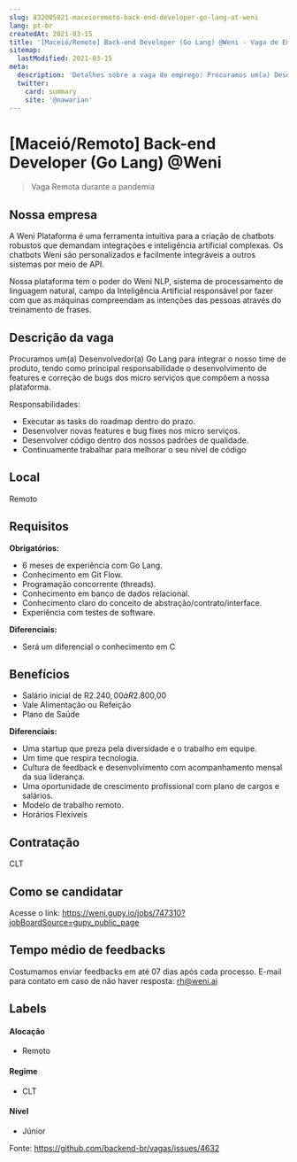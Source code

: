 ```yaml
---
slug: 832005021-maceioremoto-back-end-developer-go-lang-at-weni
lang: pt-br
createdAt: 2021-03-15
title: '[Maceió/Remoto] Back-end Developer (Go Lang) @Weni - Vaga de Emprego'
sitemap:
  lastModified: 2021-03-15
meta:
  description: 'Detalhes sobre a vaga de emprego: Procuramos um(a) Desenvolvedor(a) Go Lang para integrar o nosso time de produto, tendo como principal responsabilidade o desenvolvimento de features e correção de bugs dos micro serviços que compõem a nossa plataforma. Responsabilidades: - Executar as tasks do roadmap dentro do prazo. - Desenvolver novas features e bug fixes nos micro serviços. - Desenvolver código dentro dos nossos padrões de qualidade. - Continuamente trabalhar para melhorar o seu nível de código'
  twitter:
    card: summary
    site: '@nawarian'
---
```


# [Maceió/Remoto] Back-end Developer (Go Lang) @Weni

<!--
==================================================
Caso a vaga for remoto durante a pandemia informar no texto "Remoto durante o covid"
==================================================
-->
<!-- 
==================================================
POR FAVOR, SÓ POSTE SE A VAGA FOR PARA BACK-END!

Não faça distinção de gênero no título da vaga.

Use: "Back-End Developer" ao invés de 
"Desenvolvedor Back-End" \o/

Exemplo: `[São Paulo] Back-End Developer @ NOME DA EMPRESA`
==================================================
-->
<!--
==================================================
Caso a vaga for remoto durante a pandemia deixar a linha abaixo
==================================================
-->
> Vaga Remota durante a pandemia

## Nossa empresa

A Weni Plataforma é uma ferramenta intuitiva para a criação de chatbots robustos que demandam integrações e inteligência artificial complexas. Os chatbots Weni são personalizados e facilmente integráveis a outros sistemas por meio de API.

Nossa plataforma tem o poder do Weni NLP, sistema de processamento de linguagem natural, campo da Inteligência Artificial responsável por fazer com que as máquinas compreendam as intenções das pessoas através do treinamento de frases.

## Descrição da vaga

Procuramos um(a) Desenvolvedor(a) Go Lang para integrar o nosso time de produto, tendo como principal responsabilidade o desenvolvimento de features e correção de bugs dos micro serviços que compõem a nossa plataforma.

Responsabilidades:

- Executar as tasks do roadmap dentro do prazo.
- Desenvolver novas features e bug fixes nos micro serviços.
- Desenvolver código dentro dos nossos padrões de qualidade.
- Continuamente trabalhar para melhorar o seu nível de código

## Local

Remoto

## Requisitos

**Obrigatórios:**

- 6 meses de experiência com Go Lang.
- Conhecimento em Git Flow.
- Programação concorrente (threads).
- Conhecimento em banco de dados relacional.
- Conhecimento claro do conceito de abstração/contrato/interface.
- Experiência com testes de software.

**Diferenciais:**

- Será um diferencial o conhecimento em C

## Benefícios

- Salário inicial de R$2.240,00 à R$2.800,00
- Vale Alimentação ou Refeição
- Plano de Saúde

**Diferenciais:**

- Uma startup que preza pela diversidade e o trabalho em equipe.
- Um time que respira tecnologia.
- Cultura de feedback e desenvolvimento com acompanhamento mensal da sua liderança.
- Uma oportunidade de crescimento profissional com plano de cargos e salários.
- Modelo de trabalho remoto.
- Horários Flexíveis

## Contratação

CLT

## Como se candidatar

Acesse o link: https://weni.gupy.io/jobs/747310?jobBoardSource=gupy_public_page

## Tempo médio de feedbacks

Costumamos enviar feedbacks em até 07 dias após cada processo.
E-mail para contato em caso de não haver resposta: rh@weni.ai

## Labels
<!-- retire os labels que não fazem sentido à vaga -->

#### Alocação
- Remoto

#### Regime
- CLT

#### Nível
- Júnior





Fonte: https://github.com/backend-br/vagas/issues/4632